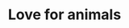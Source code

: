 ---
pid: mp114
title: Love for animals
location_transcription: Marconi Plaza
coordinates: "[-75.172196041082, 39.915562562051]"
zipcode: 
gen_neighborhood: 
neighborhood: 
outside_phl: 
age: '9'
age_range: 6-13
instagram: 
image_file_name: mp_114.jpg
proposal_transcription: Care for young animals and big!
topic: Animals
topic_summary: '0'
type: Other No Form,Image
keywords_other: 
credit: Ruth Hnem
image_labels: 
twitter: 
facebook: 
permalink: "/monuments/mp114/"
layout: item-page
---